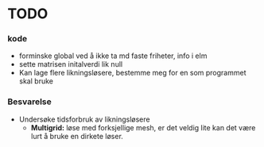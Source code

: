 # TODO

### kode

* forminske global ved å ikke ta md faste friheter, info i elm
* sette matrisen initalverdi lik null
* Kan lage flere likningsløsere, bestemme meg for en som programmet skal bruke


### Besvarelse

* Undersøke tidsforbruk av likningsløsere
	* **Multigrid:** løse med forksjellige mesh, er det veldig lite kan det være lurt å bruke en dirkete løser.
